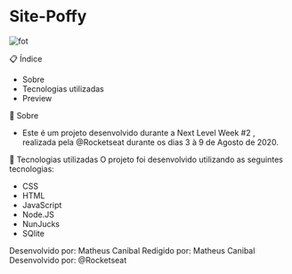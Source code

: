 # Site-Poffy

![fot](https://user-images.githubusercontent.com/66100778/89739773-c3320080-da59-11ea-9297-b4c9bd6dcb9e.png)


📋 Índice
 - Sobre
 - Tecnologias utilizadas
 - Preview
 
📖 Sobre
- Este é um projeto desenvolvido durante a Next Level Week #2 , realizada pela @Rocketseat durante os dias 3 à 9 de Agosto de 2020.

🚀 Tecnologias utilizadas
O projeto foi desenvolvido utilizando as seguintes tecnologias:
- CSS
- HTML
- JavaScript
- Node.JS
- NunJucks
- SQlite

 Desenvolvido por: Matheus Canibal
Redigido por: Matheus Canibal
Desenvolvido por: @Rocketseat
